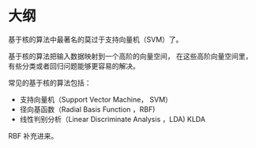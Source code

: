 
# 大纲

基于核的算法中最著名的莫过于支持向量机（SVM）了。 


基于核的算法把输入数据映射到一个高阶的向量空间， 在这些高阶向量空间里， 有些分类或者回归问题能够更容易的解决。 



常见的基于核的算法包括：

- 支持向量机（Support Vector Machine， SVM）
- 径向基函数（Radial Basis Function ，RBF)
- 线性判别分析（Linear Discriminate Analysis ，LDA) KLDA


RBF 补充进来。
